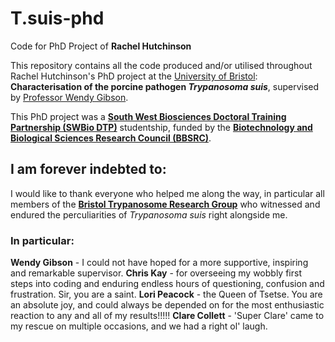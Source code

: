 # T.suis-phd
Code for PhD Project of **Rachel Hutchinson**

This repository contains all the code produced and/or utilised throughout Rachel Hutchinson's PhD project at the [University of Bristol](https://www.bristol.ac.uk/): **Characterisation of the porcine pathogen *Trypanosoma suis***, supervised by [Professor Wendy Gibson](http://www.bristol.ac.uk/biology/people/person/LvUTQsj6YL3rfcu9jvu23JADF98Dsa).

This PhD project was a [**South West Biosciences Doctoral Training Partnership (SWBio DTP)**](https://www.swbio.ac.uk/) studentship, funded by the [**Biotechnology and Biological Sciences Research Council (BBSRC)**](https://bbsrc.ukri.org/).

## I am forever indebted to:
I would like to thank everyone who helped me along the way, in particular all members of the [**Bristol Trypanosome Research Group**](http://www.bristol.ac.uk/biology/research/plant/parasitology/) who witnessed and endured the perculiarities of *Trypanosoma suis* right alongside me.

### In particular: 
**Wendy Gibson**  - I could not have hoped for a more supportive, inspiring and remarkable supervisor. 
**Chris Kay** - for overseeing my wobbly first steps into coding and enduring endless hours of questioning, confusion and frustration. Sir, you are a saint.
**Lori Peacock** - the Queen of Tsetse. You are an absolute joy, and could always be depended on for the most enthusiastic reaction to any and all of my results!!!!!
**Clare Collett** - 'Super Clare' came to my rescue on multiple occasions, and we had a right ol' laugh. 
